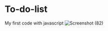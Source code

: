 # To-do-list
My first code with javascript
![Screenshot (82)](https://github.com/user-attachments/assets/e5bdcf92-7eca-4b66-838a-f156342c0edb)
